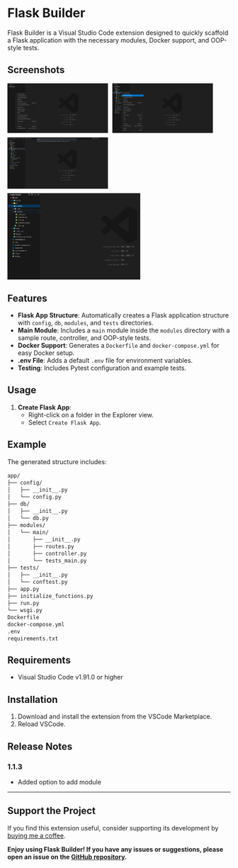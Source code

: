 # Flask Builder

Flask Builder is a Visual Studio Code extension designed to quickly scaffold a Flask application with the necessary modules, Docker support, and OOP-style tests. 


## Screenshots
<div style="display: flex; flex-wrap: wrap; gap: 10px;">
	<img src="images/create-flask-app.png" alt="Create Flask App" style="width: 45%;"> 
	<img src="images/create-flask-module.png" alt="Create Flask Module" style="width: 45%;">
	<img src="images/create-flask-module-2.png" alt="Enter module name" style="width: 45%;">
	<img src="images/module-files.png" alt="Module files" width="300">
</div>

## Features

- **Flask App Structure**: Automatically creates a Flask application structure with `config`, `db`, `modules`, and `tests` directories.
- **Main Module**: Includes a `main` module inside the `modules` directory with a sample route, controller, and OOP-style tests.
- **Docker Support**: Generates a `Dockerfile` and `docker-compose.yml` for easy Docker setup.
- **.env File**: Adds a default `.env` file for environment variables.
- **Testing**: Includes Pytest configuration and example tests.

## Usage

1. **Create Flask App**:
   - Right-click on a folder in the Explorer view.
   - Select `Create Flask App`.

## Example

The generated structure includes:
```
app/
├── config/
│   ├── __init__.py
│   └── config.py
├── db/
│   ├── __init__.py
│   └── db.py
├── modules/
│   └── main/
│       ├── __init__.py
│       ├── routes.py
│       ├── controller.py
│       └── tests_main.py
├── tests/
│   ├── __init__.py
│   └── conftest.py
├── app.py
├── initialize_functions.py
├── run.py
└── wsgi.py
Dockerfile
docker-compose.yml
.env
requirements.txt
```


## Requirements

- Visual Studio Code v1.91.0 or higher

## Installation

1. Download and install the extension from the VSCode Marketplace.
2. Reload VSCode.

## Release Notes

### 1.1.3

- Added option to add module

---

## Support the Project

If you find this extension useful, consider supporting its development by [buying me a coffee](https://buymeacoffee.com/rabinhansda).

**Enjoy using Flask Builder! If you have any issues or suggestions, please open an issue on the [GitHub repository](https://github.com/rabinhansda24/flask-builder).**
